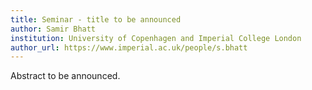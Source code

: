 ```yaml
---
title: Seminar - title to be announced
author: Samir Bhatt
institution: University of Copenhagen and Imperial College London
author_url: https://www.imperial.ac.uk/people/s.bhatt
---
```


Abstract to be announced.